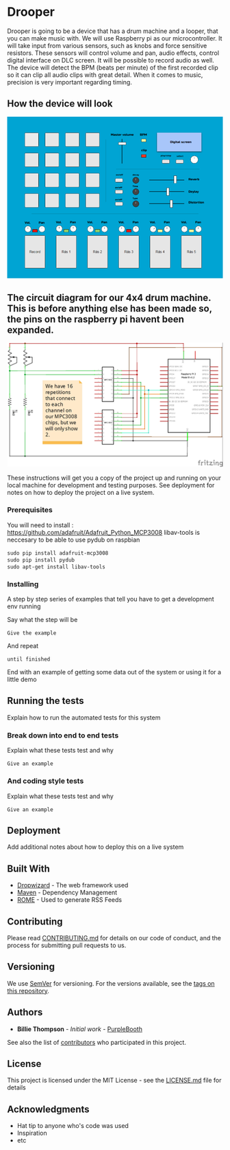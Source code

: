 # Drooper

Drooper is going to be a device that has a drum machine and a looper, that you can make music with. We will use Raspberry pi as our microcontroller. It will take input from various sensors, such as knobs and force sensitive resistors. These sensors will control volume and pan, audio effects, control digital interface on DLC screen. It will be possible to record audio as well. The device will detect the BPM (beats per minute) of the first recorded clip so it can clip all audio clips with great detail. When it comes to music, precision is very important regarding timing.

## How the device will look

![Image of the interface](./Interface.png?raw=true "The Interface")

## The circuit diagram for our 4x4 drum machine. This is before anything else has been made so, the pins on the raspberry pi havent been expanded.

![Circuit schematic for 4x4 pads](./4x4Connection_schem.jpg?raw=true "The Interface")

These instructions will get you a copy of the project up and running on your local machine for development and testing purposes. See deployment for notes on how to deploy the project on a live system.

### Prerequisites

You will need to install : https://github.com/adafruit/Adafruit_Python_MCP3008
libav-tools is neccesary to be able to use pydub on raspbian

```
sudo pip install adafruit-mcp3008
sudo pip install pydub
sudo apt-get install libav-tools
```

### Installing

A step by step series of examples that tell you have to get a development env running

Say what the step will be

```
Give the example
```

And repeat

```
until finished
```

End with an example of getting some data out of the system or using it for a little demo

## Running the tests

Explain how to run the automated tests for this system

### Break down into end to end tests

Explain what these tests test and why

```
Give an example
```

### And coding style tests

Explain what these tests test and why

```
Give an example
```

## Deployment

Add additional notes about how to deploy this on a live system

## Built With

* [Dropwizard](http://www.dropwizard.io/1.0.2/docs/) - The web framework used
* [Maven](https://maven.apache.org/) - Dependency Management
* [ROME](https://rometools.github.io/rome/) - Used to generate RSS Feeds

## Contributing

Please read [CONTRIBUTING.md](https://gist.github.com/PurpleBooth/b24679402957c63ec426) for details on our code of conduct, and the process for submitting pull requests to us.

## Versioning

We use [SemVer](http://semver.org/) for versioning. For the versions available, see the [tags on this repository](https://github.com/your/project/tags). 

## Authors

* **Billie Thompson** - *Initial work* - [PurpleBooth](https://github.com/PurpleBooth)

See also the list of [contributors](https://github.com/your/project/contributors) who participated in this project.

## License

This project is licensed under the MIT License - see the [LICENSE.md](LICENSE.md) file for details

## Acknowledgments

* Hat tip to anyone who's code was used
* Inspiration
* etc
